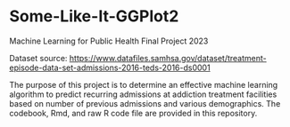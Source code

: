 # Some-Like-It-GGPlot2
Machine Learning for Public Health Final Project 2023

Dataset source: https://www.datafiles.samhsa.gov/dataset/treatment-episode-data-set-admissions-2016-teds-2016-ds0001

The purpose of this project is to determine an effective machine learning algorithm to predict recurring admissions at addiction treatment facilities based on number of previous admissions and various demographics. The codebook, Rmd, and raw R code file are provided in this repository.
